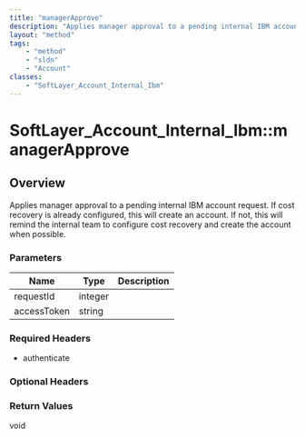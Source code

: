 ```yaml
---
title: "managerApprove"
description: "Applies manager approval to a pending internal IBM account request. If cost recovery is already configured, this will cr... "
layout: "method"
tags:
    - "method"
    - "sldn"
    - "Account"
classes:
    - "SoftLayer_Account_Internal_Ibm"
---
```

# SoftLayer_Account_Internal_Ibm::managerApprove
## Overview 
Applies manager approval to a pending internal IBM account request. If cost recovery is already configured, this will create an account. If not, this will remind the internal team to configure cost recovery and create the account when possible. 

### Parameters 
|Name | Type | Description |
| --- | --- | --- |
|requestId| integer| |
|accessToken| string| |


### Required Headers
* authenticate

### Optional Headers

### Return Values
void
